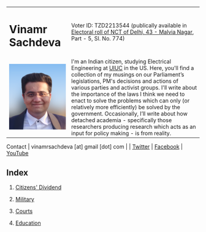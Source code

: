 <table>
  <tr> 
    <td><h1>Vinamr Sachdeva</h1></td>
    <td>Voter ID: TZD2213544 (publically available in <a href = "https://ceodelhi.gov.in/ElectoralRoll2020/PartDetailsEng.aspx?num=zPWOIn0+Jh4Eh1A0VSBaDw==&ii=e">Electoral roll of NCT of Delhi, 43 - Malvia Nagar</a>, Part - 5, SI. No. 774)</td>
  <tr>
    <td> <img src="vinamr.png"></td>
    <td>I'm an Indian citizen, studying Electrical Engineering at <a href = "https://illinois.edu">UIUC</a> in the US. Here, you'll find a collection of my musings on our Parliament’s legislations, PM's decisions and actions of various parties and activist groups. I'll write about the importance of the laws I think we need to enact to solve the problems which can only (or relatively more efficiently) be solved by the government. Occasionally, I’ll write about how detached academia - specifically those researchers producing research which acts as an input for policy making - is from reality.</td>
   </tr> 
  </tr>
</table>

Contact | vinamrsachdeva [at] gmail [dot] com | 
 | [Twitter](https://twitter.com/vinamrsachdeva) 
 | [Facebook](https://facebook.com/vinamr.sachdeva.7) 
 | [YouTube](https://www.youtube.com/channel/UC8hW40QHDk682Cc2hljgSQA)

## Index

1. <a href = "https://vinamrsachdeva.github.io/a_proc_list/citizens-dividend/">Citizens' Dividend</a>

2. <a href = "https://vinamrsachdeva.github.io/a_proc_list/military/">Military</a>

3. <a href = "https://vinamrsachdeva.github.io/a_proc_list/courts/">Courts</a>

4. <a href = "https://vinamrsachdeva.github.io/a_proc_list/education/">Education</a>
